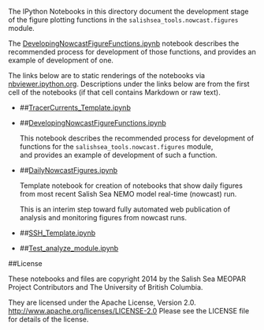 The IPython Notebooks in this directory document
the development stage of the figure plotting functions in the
`salishsea_tools.nowcast.figures` module.

The
[DevelopingNowcastFigureFunctions.ipynb](http://nbviewer.ipython.org/urls/bitbucket.org/salishsea/tools/raw/tip/SalishSeaTools/salishsea_tools/nowcast/DevelopingNowcastFigureFunctions.ipynb)
notebook describes the recommended process for development of those functions,
and provides an example of development of one.

The links below are to static renderings of the notebooks via
[nbviewer.ipython.org](http://nbviewer.ipython.org/).
Descriptions under the links below are from the first cell of the notebooks
(if that cell contains Markdown or raw text).

* ##[TracerCurrents_Template.ipynb](http://nbviewer.ipython.org/urls/bitbucket.org/salishsea/tools/raw/tip/SalishSeaTools/salishsea_tools/nowcast/TracerCurrents_Template.ipynb)  
    
       

* ##[DevelopingNowcastFigureFunctions.ipynb](http://nbviewer.ipython.org/urls/bitbucket.org/salishsea/tools/raw/tip/SalishSeaTools/salishsea_tools/nowcast/DevelopingNowcastFigureFunctions.ipynb)  
    
    This notebook describes the recommended process for development of  
    functions for the `salishsea_tools.nowcast.figures` module,  
    and provides an example of development of such a function.  

* ##[DailyNowcastFigures.ipynb](http://nbviewer.ipython.org/urls/bitbucket.org/salishsea/tools/raw/tip/SalishSeaTools/salishsea_tools/nowcast/DailyNowcastFigures.ipynb)  
    
    Template notebook for creation of notebooks that show daily figures  
    from most recent Salish Sea NEMO model real-time (nowcast) run.  
      
    This is an interim step toward fully automated web publication of  
    analysis and monitoring figures from nowcast runs.  

* ##[SSH_Template.ipynb](http://nbviewer.ipython.org/urls/bitbucket.org/salishsea/tools/raw/tip/SalishSeaTools/salishsea_tools/nowcast/SSH_Template.ipynb) 
 
* ##[Test_analyze_module.ipynb](http://nbviewer.ipython.org/urls/bitbucket.org/salishsea/tools/raw/tip/SalishSeaTools/salishsea_tools/nowcast/Test_analyze_module.ipynb)  
       


##License

These notebooks and files are copyright 2014
by the Salish Sea MEOPAR Project Contributors
and The University of British Columbia.

They are licensed under the Apache License, Version 2.0.
http://www.apache.org/licenses/LICENSE-2.0
Please see the LICENSE file for details of the license.
